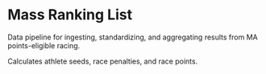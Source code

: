 # Mass Ranking List

Data pipeline for ingesting, standardizing, and aggregating results from MA points-eligible racing.

Calculates athlete seeds, race penalties, and race points.
